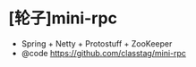 # [轮子]mini-rpc

- Spring + Netty + Protostuff + ZooKeeper 
- @code https://github.com/classtag/mini-rpc